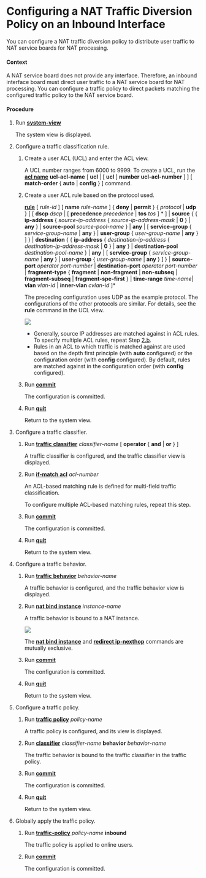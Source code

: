 Configuring a NAT Traffic Diversion Policy on an Inbound Interface
==================================================================

You can configure a NAT traffic diversion policy to distribute user traffic to NAT service boards for NAT processing.

#### Context

A NAT service board does not provide any interface. Therefore, an inbound interface board must direct user traffic to a NAT service board for NAT processing. You can configure a traffic policy to direct packets matching the configured traffic policy to the NAT service board.


#### Procedure

1. Run [**system-view**](cmdqueryname=system-view)
   
   
   
   The system view is displayed.
2. Configure a traffic classification rule.
   1. Create a user ACL (UCL) and enter the ACL view.
      
      
      
      A UCL number ranges from 6000 to 9999. To create a UCL, run the **[**acl name**](cmdqueryname=acl+name)** **ucl-acl-name** [ **ucl** | [ **ucl** ] **number** **ucl-acl-number** ] ] [ **match-order** { **auto** | **config** } ] command.
   2. Create a user ACL rule based on the protocol used.
      
      
      
      [**rule**](cmdqueryname=rule) [ *rule-id* ] [ **name** *rule-name* ] { **deny** | **permit** } { *protocol* | **udp** } [ [ **dscp** *dscp* | [ **precedence** *precedence* | **tos** *tos* ] \* ] | **source** { { **ip-address** { *source-ip-address* { *source-ip-address-mask* | **0** } | **any** } | **source-pool** *source-pool-name* } | **any** | [ **service-group** { *service-group-name* | **any** } | **user-group** { *user-group-name* | **any** } ] } | **destination** { { **ip-address** { *destination-ip-address* { *destination-ip-address-mask* | **0** } | **any** } | **destination-pool** *destination-pool-name* } | **any** | [ **service-group** { *service-group-name* | **any** } | **user-group** { *user-group-name* | **any** } ] } | **source-port** *operator* *port-number* | **destination-port** *operator* *port-number* | **fragment-type** { **fragment** | **non-fragment** | **non-subseq** | **fragment-subseq** | **fragment-spe-first** } | **time-range** *time-name*| **vlan** *vlan-id* | **inner-vlan** *cvlan-id* ]\*
      
      The preceding configuration uses UDP as the example protocol. The configurations of the other protocols are similar. For details, see the **rule** command in the UCL view.
      
      ![](../../../../public_sys-resources/note_3.0-en-us.png) 
      * Generally, source IP addresses are matched against in ACL rules. To specify multiple ACL rules, repeat Step [2.b](#EN-US_TASK_0000001139936979__en-us_task_0172374506_substep_02).
      * Rules in an ACL to which traffic is matched against are used based on the depth first principle (with **auto** configured) or the configuration order (with **config** configured). By default, rules are matched against in the configuration order (with **config** configured).
   3. Run [**commit**](cmdqueryname=commit)
      
      
      
      The configuration is committed.
   4. Run [**quit**](cmdqueryname=quit)
      
      
      
      Return to the system view.
3. Configure a traffic classifier.
   1. Run [**traffic classifier**](cmdqueryname=traffic+classifier) *classifier-name* [ **operator** { **and** | **or** } ]
      
      
      
      A traffic classifier is configured, and the traffic classifier view is displayed.
   2. Run [**if-match acl**](cmdqueryname=if-match+acl) *acl-number*
      
      
      
      An ACL-based matching rule is defined for multi-field traffic classification.
      
      
      
      To configure multiple ACL-based matching rules, repeat this step.
   3. Run [**commit**](cmdqueryname=commit)
      
      
      
      The configuration is committed.
   4. Run [**quit**](cmdqueryname=quit)
      
      
      
      Return to the system view.
4. Configure a traffic behavior.
   1. Run [**traffic behavior**](cmdqueryname=traffic+behavior) *behavior-name*
      
      
      
      A traffic behavior is configured, and the traffic behavior view is displayed.
   2. Run [**nat bind instance**](cmdqueryname=nat+bind+instance) *instance-name*
      
      
      
      A traffic behavior is bound to a NAT instance.
      
      
      
      ![](../../../../public_sys-resources/note_3.0-en-us.png) 
      
      The [**nat bind instance**](cmdqueryname=nat+bind+instance) and [**redirect ip-nexthop**](cmdqueryname=redirect+ip-nexthop) commands are mutually exclusive.
   3. Run [**commit**](cmdqueryname=commit)
      
      
      
      The configuration is committed.
   4. Run [**quit**](cmdqueryname=quit)
      
      
      
      Return to the system view.
5. Configure a traffic policy.
   1. Run [**traffic policy**](cmdqueryname=traffic+policy) *policy-name*
      
      
      
      A traffic policy is configured, and its view is displayed.
   2. Run [**classifier**](cmdqueryname=classifier) *classifier-name* **behavior** *behavior-name*
      
      
      
      The traffic behavior is bound to the traffic classifier in the traffic policy.
   3. Run [**commit**](cmdqueryname=commit)
      
      
      
      The configuration is committed.
   4. Run [**quit**](cmdqueryname=quit)
      
      
      
      Return to the system view.
6. Globally apply the traffic policy.
   1. Run [**traffic-policy**](cmdqueryname=traffic-policy) *policy-name* **inbound**
      
      
      
      The traffic policy is applied to online users.
   2. Run [**commit**](cmdqueryname=commit)
      
      
      
      The configuration is committed.